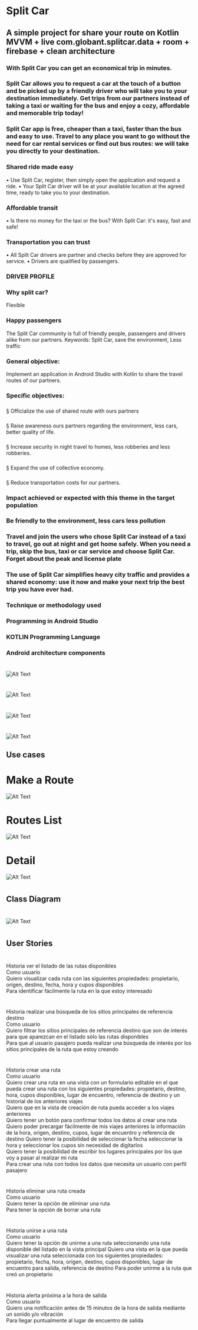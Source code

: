 # Split Car
## A simple project for share your route on Kotlin MVVM + live com.globant.splitcar.data + room + firebase + clean architecture

### With Split Car you can get an economical trip in minutes.
### Split Car allows you to request a car at the touch of a button and be picked up by a friendly driver who will take you to your destination immediately. Get trips from our partners instead of taking a taxi or waiting for the bus and enjoy a cozy, affordable and memorable trip today!

### Split Car app is free, cheaper than a taxi, faster than the bus and easy to use. Travel to any place you want to go without the need for car rental services or find out bus routes: we will take you directly to your destination.

### Shared ride made easy
• Use Split Car, register, then simply open the application and request a ride.
• Your Split Car driver will be at your available location at the agreed time, ready to take you to your destination.
### Affordable transit
• Is there no money for the taxi or the bus? With Split Car: it's easy, fast and safe!
### Transportation you can trust
• All Split Car drivers are partner and checks before they are approved for service.
• Drivers are qualified by passengers.
### DRIVER PROFILE
### Why split car?
Flexible
### Happy passengers
The Split Car community is full of friendly people, passengers and drivers alike from our partners.
Keywords: Split Car, save the environment, Less traffic
### General objective:
Implement an application in Android Studio with Kotlin to share the travel routes of our partners.
### Specific objectives:
###
§ Officialize the use of shared route with ours partners
###
§ Raise awareness ours partners regarding the environment, less cars, better quality of life.
###
§ Increase security in night travel to homes, less robberies and less robberies.
###
§ Expand the use of collective economy.
###
§ Reduce transportation costs for our partners.
###
### Impact achieved or expected with this theme in the target population
### Be friendly to the environment, less cars less pollution
### Travel and join the users who chose Split Car instead of a taxi to travel, go out at night and get home safely. When you need a trip, skip the bus, taxi or car service and choose Split Car. Forget about the peak and license plate
### The use of Split Car simplifies heavy city traffic and provides a shared economy: use it now and make your next trip the best trip you have ever had.
### Technique or methodology used
### Programming in Android Studio
### KOTLIN Programming Language
### Android architecture components

#
![Alt Text](https://github.globant.com/storage/user/2520/files/0e71cc80-060a-11ea-8765-a75ba2a7d1d9)
#
![Alt Text](https://github.globant.com/storage/user/2520/files/d3ae9680-07b9-11ea-9314-6873c68559a8)
#
![Alt Text](https://github.globant.com/storage/user/2520/files/e65ee080-09f0-11ea-839d-a4cc8ed4f9f6)
#
![Alt Text](https://github.globant.com/storage/user/2520/files/11abba80-07ba-11ea-9076-a97c7903bbc6)  


## Use cases   
#  Make a Route  
![Alt Text](https://github.globant.com/storage/user/2520/files/7ed21b00-0615-11ea-9bed-3704dea37b08)
#  
#  Routes List        
![Alt Text](https://github.globant.com/storage/user/2520/files/cfe20f00-0615-11ea-8d79-071b4db7c4da)
#  
#  Detail    
![Alt Text](https://github.globant.com/storage/user/2520/files/9dd0ad00-0615-11ea-8f49-8c1d0ee2d432)
#    
  
    
      
## Class Diagram   
#  
![Alt Text](https://github.globant.com/storage/user/2520/files/28fd7300-0615-11ea-894b-1fd89ed0b788)
#  

## User Stories  
 
#
#
Historia ver el listado de las rutas disponibles  
Como usuario  
Quiero visualizar cada ruta con las siguientes propiedades: propietario, origen, destino, fecha, hora y cupos disponibles  
Para identificar fácilmente la ruta en la que estoy interesado  
#  
Historia realizar una búsqueda de los sitios principales de referencia destino  
Como usuario  
Quiero filtrar los sitios principales de referencia destino que son de interés para que aparezcan en el listado sólo las rutas disponibles  
Para que al usuario pasajero pueda realizar una búsqueda de interés por los sitios principales de la ruta que estoy   creando
#  
Historia crear una ruta  
Como usuario  
Quiero crear una ruta en una vista con un formulario editable en el que pueda crear una ruta con los siguientes propiedades: propietario, destino, hora, cupos disponibles, lugar de encuentro, referencia de destino y un historial de los anteriores viajes  
Quiero que en la vista de creación de ruta pueda acceder a los viajes anteriores  
Quiero tener un botón para confirmar todos los datos al crear una ruta  
Quiero poder precargar fácilmente de mis viajes anteriores la información de la hora, origen, destino, cupos, lugar de   encuentro y referencia de destino
Quiero tener la posibilidad de seleccionar la fecha seleccionar la hora y seleccionar los cupos sin necesidad de   digitarlos  
Quiero tener la posibilidad de escribir los lugares principales por los que voy a pasar al realizar mi ruta  
Para crear una ruta con todos los datos que necesita un usuario con perfil pasajero  
#  
Historia eliminar una ruta creada  
Como usuario  
Quiero tener la opción de eliminar una ruta  
Para tener la opción de borrar una ruta  
#  
Historia unirse a una ruta  
Como usuario  
Quiero tener la opción de unirme a una ruta seleccionando una ruta disponible del listado en la vista principal
Quiero una vista en la que pueda visualizar una ruta seleccionada con los siguientes propiedades: propietario, fecha, hora, origen, destino, cupos disponibles, lugar de encuentro para salida, referencia de destino
Para poder unirme a la ruta que creó un propietario  
#  
Historia alerta próxima a la hora de salida  
Como usuario  
Quiero una notificación antes de 15 minutos de la hora de salida mediante un sonido y/o vibración  
Para llegar puntualmente al lugar de encuentro de salida  